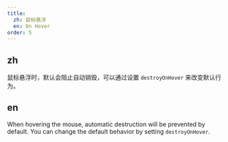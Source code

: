 ```yaml
---
title:
  zh: 鼠标悬浮
  en: On Hover
order: 5
---
```


## zh

鼠标悬浮时，默认会阻止自动销毁，可以通过设置 `destroyOnHover` 来改变默认行为。

## en

When hovering the mouse, automatic destruction will be prevented by default. You can change the default behavior by setting `destroyOnHover`.
